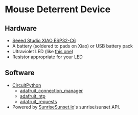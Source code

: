 # Mouse Deterrent Device

## Hardware

- [Seeed Studio XIAO ESP32-C6](https://www.seeedstudio.com/Seeed-Studio-XIAO-ESP32C6-p-5884.html)
- A battery (soldered to pads on Xiao) or USB battery pack
- Ultraviolet LED (like [this one](https://www.jameco.com/webapp/wcs/stores/servlet/ProductDisplay?catalogId=10001&langId=-1&storeId=10001&productId=2274823))
- Resistor appropriate for your LED

## Software

- [CircuitPython](https://circuitpython.org/)
  - [adafruit_connection_manager](https://docs.circuitpython.org/projects/connectionmanager/en/latest/index.html)
  - [adafruit_ntp](https://docs.circuitpython.org/projects/ntp/en/latest/index.html)
  - [adafruit_requests](https://docs.circuitpython.org/projects/requests/en/latest/index.html)
- Powered by [SunriseSunset.io](https://sunrisesunset.io/)'s sunrise/sunset API.
